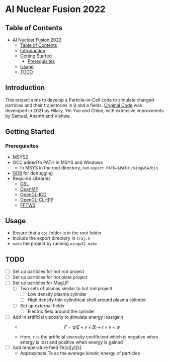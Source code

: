 # AI Nuclear Fusion 2022
## Table of Contents
- [AI Nuclear Fusion 2022](#ai-nuclear-fusion-2022)
  - [Table of Contents](#table-of-contents)
  - [Introduction](#introduction)
  - [Getting Started](#getting-started)
    - [Prerequisites](#prerequisites)
  - [Usage](#usage)
  - [TODO](#todo)

## Introduction
This project aims to develop a Particle-in-Cell code to simulate charged particles and their trajectories in β and e fields. [Original Code](https://github.com/23HCI03SMP/AI-Nuclear-Fusion-2021) was developed in 2021 by Hilary, Yin Yue and Chloe, with extensive improvments by Samuel, Ananth and Vishwa.

## Getting Started
### Prerequisites
- MSYS2
- GCC added to PATH in MSYS and Windows
    - In MSYS in the root directory, run `export PATH=$PATH:/mingw64/bin`
- [GDB](https://packages.msys2.org/package/mingw-w64-x86_64-gdb) for debugging
- Required Libraries
    - [GSL](https://packages.msys2.org/package/mingw-w64-x86_64-gsl)
    - [OpenMP](https://packages.msys2.org/package/mingw-w64-x86_64-openmp)
    - [OpenCL-ICD](https://packages.msys2.org/package/mingw-w64-x86_64-opencl-icd)
    - [OpenCL-CLHPP](https://packages.msys2.org/package/mingw-w64-x86_64-opencl-clhpp)
    - [FFTW3](https://packages.msys2.org/package/mingw-w64-x86_64-fftw)

## Usage
- Ensure that a `obj` folder is in the root folder
- Include the export directory in `traj.h`
- `make` the project by running `mingw32-make`

## TODO
- [ ] Set up particles for hot rod project 
- [ ] Set up particles for hot plate project
- [ ] Set up particles for MagLIF
  - [ ] Two sets of plamas similar to hot rod project
    - [ ] Low density plasma cylinder
    - [ ] High density thin cylindrical shell around plasma cylinder
  - [ ] Set up external fields
    - [ ] Electric field around the cylinder
- [ ] Add in artificial viscosity to simulate energy loss/gain
    - ```math
        F = q(E + v \times B) + r \times v \times w
        ```
    - Here, `r` is the artificial viscosity coefficient which is negative when energy is lost and positive when energy is gained
- [ ] Add temperature field Te[x][y][z]
  - Approximate Te as the average kinetic energy of particles
